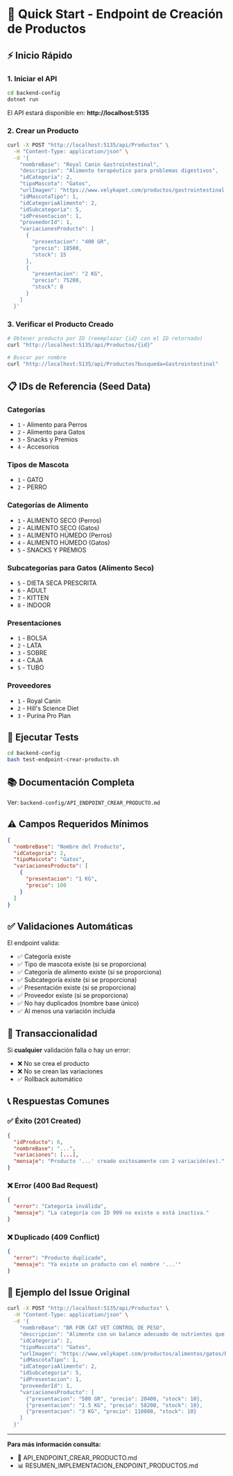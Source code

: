 # 🚀 Quick Start - Endpoint de Creación de Productos

## ⚡ Inicio Rápido

### 1. Iniciar el API

```bash
cd backend-config
dotnet run
```

El API estará disponible en: **http://localhost:5135**

### 2. Crear un Producto

```bash
curl -X POST "http://localhost:5135/api/Productos" \
  -H "Content-Type: application/json" \
  -d '{
    "nombreBase": "Royal Canin Gastrointestinal",
    "descripcion": "Alimento terapéutico para problemas digestivos",
    "idCategoria": 2,
    "tipoMascota": "Gatos",
    "urlImagen": "https://www.velykapet.com/productos/gastrointestinal.jpg",
    "idMascotaTipo": 1,
    "idCategoriaAlimento": 2,
    "idSubcategoria": 5,
    "idPresentacion": 1,
    "proveedorId": 1,
    "variacionesProducto": [
      {
        "presentacion": "400 GR",
        "precio": 18500,
        "stock": 15
      },
      {
        "presentacion": "2 KG",
        "precio": 75200,
        "stock": 8
      }
    ]
  }'
```

### 3. Verificar el Producto Creado

```bash
# Obtener producto por ID (reemplazar {id} con el ID retornado)
curl "http://localhost:5135/api/Productos/{id}"

# Buscar por nombre
curl "http://localhost:5135/api/Productos?busqueda=Gastrointestinal"
```

## 📋 IDs de Referencia (Seed Data)

### Categorías
- `1` - Alimento para Perros
- `2` - Alimento para Gatos
- `3` - Snacks y Premios
- `4` - Accesorios

### Tipos de Mascota
- `1` - GATO
- `2` - PERRO

### Categorías de Alimento
- `1` - ALIMENTO SECO (Perros)
- `2` - ALIMENTO SECO (Gatos)
- `3` - ALIMENTO HÚMEDO (Perros)
- `4` - ALIMENTO HÚMEDO (Gatos)
- `5` - SNACKS Y PREMIOS

### Subcategorías para Gatos (Alimento Seco)
- `5` - DIETA SECA PRESCRITA
- `6` - ADULT
- `7` - KITTEN
- `8` - INDOOR

### Presentaciones
- `1` - BOLSA
- `2` - LATA
- `3` - SOBRE
- `4` - CAJA
- `5` - TUBO

### Proveedores
- `1` - Royal Canin
- `2` - Hill's Science Diet
- `3` - Purina Pro Plan

## 🧪 Ejecutar Tests

```bash
cd backend-config
bash test-endpoint-crear-producto.sh
```

## 📚 Documentación Completa

Ver: `backend-config/API_ENDPOINT_CREAR_PRODUCTO.md`

## ⚠️ Campos Requeridos Mínimos

```json
{
  "nombreBase": "Nombre del Producto",
  "idCategoria": 2,
  "tipoMascota": "Gatos",
  "variacionesProducto": [
    {
      "presentacion": "1 KG",
      "precio": 100
    }
  ]
}
```

## ✅ Validaciones Automáticas

El endpoint valida:
- ✅ Categoría existe
- ✅ Tipo de mascota existe (si se proporciona)
- ✅ Categoría de alimento existe (si se proporciona)
- ✅ Subcategoría existe (si se proporciona)
- ✅ Presentación existe (si se proporciona)
- ✅ Proveedor existe (si se proporciona)
- ✅ No hay duplicados (nombre base único)
- ✅ Al menos una variación incluida

## 🔄 Transaccionalidad

Si **cualquier** validación falla o hay un error:
- ❌ No se crea el producto
- ❌ No se crean las variaciones
- ✅ Rollback automático

## 📞 Respuestas Comunes

### ✅ Éxito (201 Created)
```json
{
  "idProducto": 6,
  "nombreBase": "...",
  "variaciones": [...],
  "mensaje": "Producto '...' creado exitosamente con 2 variación(es)."
}
```

### ❌ Error (400 Bad Request)
```json
{
  "error": "Categoría inválida",
  "mensaje": "La categoría con ID 999 no existe o está inactiva."
}
```

### ❌ Duplicado (409 Conflict)
```json
{
  "error": "Producto duplicado",
  "mensaje": "Ya existe un producto con el nombre '...'"
}
```

## 🎯 Ejemplo del Issue Original

```bash
curl -X POST "http://localhost:5135/api/Productos" \
  -H "Content-Type: application/json" \
  -d '{
    "nombreBase": "BR FOR CAT VET CONTROL DE PESO",
    "descripcion": "Alimento con un balance adecuado de nutrientes que ayuda a reducir la formación de bolas de pelo, brindándole máxima protección de piel y pelaje.",
    "idCategoria": 2,
    "tipoMascota": "Gatos",
    "urlImagen": "https://www.velykapet.com/productos/alimentos/gatos/BR_FOR_CAT_VET_CONTROL_DE_PESO.jpg",
    "idMascotaTipo": 1,
    "idCategoriaAlimento": 2,
    "idSubcategoria": 5,
    "idPresentacion": 1,
    "proveedorId": 1,
    "variacionesProducto": [
      {"presentacion": "500 GR", "precio": 20400, "stock": 10},
      {"presentacion": "1.5 KG", "precio": 58200, "stock": 10},
      {"presentacion": "3 KG", "precio": 110800, "stock": 10}
    ]
  }'
```

---

**Para más información consulta:**
- 📖 API_ENDPOINT_CREAR_PRODUCTO.md
- 📊 RESUMEN_IMPLEMENTACION_ENDPOINT_PRODUCTOS.md
